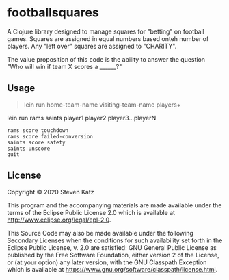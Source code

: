 # footballsquares

A Clojure library designed to manage squares for "betting" on football games.
Squares are assigned in equal numbers based onteh number of players. Any 
"left over" squares are assigned to "CHARITY".

The value proposition of this code is the ability to answer the question "Who
will win if team X scores a ______?"

## Usage

>lein run home-team-name visiting-team-name players+

lein run rams saints player1 player2 player3...playerN

```
rams score touchdown
rams score failed-conversion
saints score safety
saints unscore
quit
```

## License

Copyright © 2020 Steven Katz

This program and the accompanying materials are made available under the
terms of the Eclipse Public License 2.0 which is available at
http://www.eclipse.org/legal/epl-2.0.

This Source Code may also be made available under the following Secondary
Licenses when the conditions for such availability set forth in the Eclipse
Public License, v. 2.0 are satisfied: GNU General Public License as published by
the Free Software Foundation, either version 2 of the License, or (at your
option) any later version, with the GNU Classpath Exception which is available
at https://www.gnu.org/software/classpath/license.html.
